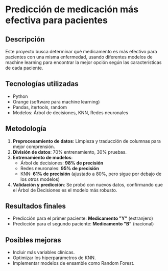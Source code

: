 
# Predicción de medicación más efectiva para pacientes

## Descripción
Este proyecto busca determinar qué medicamento es más efectivo para pacientes con una misma enfermedad, usando diferentes modelos de machine learning para encontrar la mejor opción según las características de cada paciente.

## Tecnologías utilizadas
- Python
- Orange (software para machine learning)
- Pandas, itertools, random
- Modelos: Árbol de decisiones, KNN, Redes neuronales

## Metodología
1. **Preprocesamiento de datos**: Limpieza y traducción de columnas para mejor comprensión.
2. **División de datos**: 70% entrenamiento, 30% pruebas.
3. **Entrenamiento de modelos**:
   - Árbol de decisiones: **98% de precisión**
   - Redes neuronales: **95% de precisión**
   - KNN: **61% de precisión** (ajustado a 80%, pero sigue por debajo de los otros modelos)
4. **Validación y predicción**: Se probó con nuevos datos, confirmando que el Árbol de Decisiones es el modelo más robusto.

## Resultados finales
- Predicción para el primer paciente: **Medicamento "Y"** (extranjero)
- Predicción para el segundo paciente: **Medicamento "B"** (nacional)

## Posibles mejoras
- Incluir más variables clínicas.
- Optimizar los hiperparámetros de KNN.
- Implementar modelos de ensamble como Random Forest.
